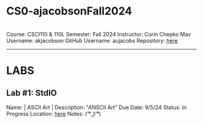 # CS0-ajacobsonFall2024

<br>Course: CSCI110 & 110L
Semester: Fall 2024 
Instructor: Corin Chepko
Mav Username: akjacobson
GitHub Username: aujacobs
Repository: [here](https://github.com/aujacobs/CS0-ajacobsonFall2024)
_______________________________________________________________________________________________________________
# LABS

## Lab #1: StdIO
Name: | ASCII Art |
Description: "ANSCII Art"
Due Date: 9/5/24
Status: In Progress
Location: [here](https://github.com/aujacobs/CS0-ajacobsonFall2024/blob/main/ascii/main.py)
Notes: ( ͡° ͜ʖ ͡°)
